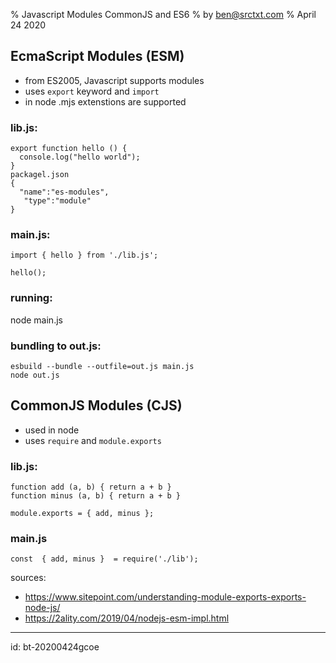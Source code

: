 % Javascript Modules CommonJS and ES6
% by ben@srctxt.com
% April 24 2020


EcmaScript Modules (ESM)
------------------

- from ES2005, Javascript supports modules 
- uses `export` keyword and `import`
- in node .mjs extenstions are supported

### lib.js:

```
export function hello () {
  console.log("hello world");
}
packagel.json
{
  "name":"es-modules",
   "type":"module"
}
```

### main.js:
```
import { hello } from './lib.js';

hello();
```

### running:

node main.js

### bundling to out.js: 

```
esbuild --bundle --outfile=out.js main.js
node out.js
```

CommonJS Modules (CJS)
----------------

- used in node
- uses `require` and `module.exports`

### lib.js:
```
function add (a, b) { return a + b }
function minus (a, b) { return a + b }

module.exports = { add, minus };
```


### main.js
 
```
const  { add, minus }  = require('./lib');

```

sources:
- https://www.sitepoint.com/understanding-module-exports-exports-node-js/
- https://2ality.com/2019/04/nodejs-esm-impl.html

---

id: bt-20200424gcoe








